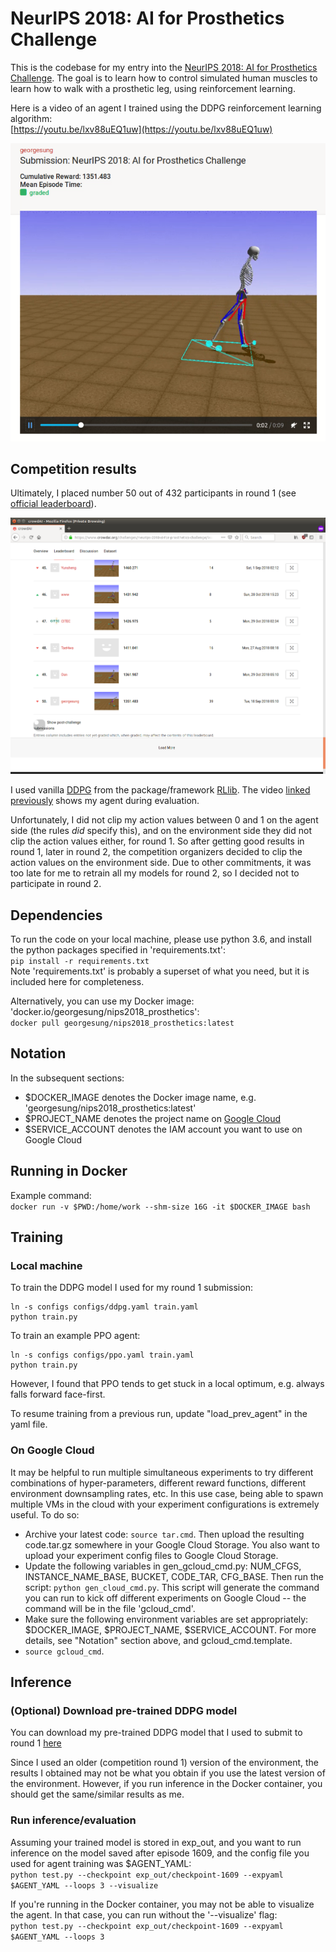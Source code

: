 # NeurIPS 2018: AI for Prosthetics Challenge

This is the codebase for my entry into the [NeurIPS 2018: AI for Prosthetics Challenge](https://www.crowdai.org/challenges/neurips-2018-ai-for-prosthetics-challenge). The goal is to learn how to control simulated human muscles to learn how to walk with a prosthetic leg, using reinforcement learning.

Here is a video of an agent I trained using the DDPG reinforcement learning algorithm:  
[https://youtu.be/lxv88uEQ1uw](https://youtu.be/lxv88uEQ1uw)

![video screenshot](screenshots/video_screenshot.png)

## Competition results
Ultimately, I placed number 50 out of 432 participants in round 1 (see [official leaderboard](https://www.crowdai.org/challenges/neurips-2018-ai-for-prosthetics-challenge/leaderboards?challenge_round_id=47)).

![leaderboard screenshot](screenshots/leaderboard_rd1.png)

I used vanilla [DDPG](https://arxiv.org/abs/1509.02971) from the package/framework [RLlib](https://ray.readthedocs.io/en/latest/rllib.html). The video [linked previously](https://youtu.be/lxv88uEQ1uw) shows my agent during evaluation.

Unfortunately, I did not clip my action values between 0 and 1 on the agent side (the rules *did* specify this), and on the environment side they did not clip the action values either, for round 1. So after getting good results in round 1, later in round 2, the competition organizers decided to clip the action values on the environment side. Due to other commitments, it was too late for me to retrain all my models for round 2, so I decided not to participate in round 2.

## Dependencies
To run the code on your local machine, please use python 3.6, and install the python packages specified in 'requirements.txt':  
`pip install -r requirements.txt`  
Note 'requirements.txt' is probably a superset of what you need, but it is included here for completeness.

Alternatively, you can use my Docker image: 'docker.io/georgesung/nips2018_prosthetics':  
`docker pull georgesung/nips2018_prosthetics:latest`

## Notation
In the subsequent sections:
* $DOCKER_IMAGE denotes the Docker image name, e.g. 'georgesung/nips2018_prosthetics:latest'
* $PROJECT_NAME denotes the project name on [Google Cloud](https://cloud.google.com/)
* $SERVICE_ACCOUNT denotes the IAM account you want to use on Google Cloud

## Running in Docker
Example command:  
`docker run -v $PWD:/home/work --shm-size 16G -it $DOCKER_IMAGE bash`

## Training
### Local machine
To train the DDPG model I used for my round 1 submission:
```
ln -s configs configs/ddpg.yaml train.yaml
python train.py
```

To train an example PPO agent:
```
ln -s configs configs/ppo.yaml train.yaml
python train.py
```
However, I found that PPO tends to get stuck in a local optimum, e.g. always falls forward face-first.

To resume training from a previous run, update "load_prev_agent" in the yaml file.

### On Google Cloud
It may be helpful to run multiple simultaneous experiments to try different combinations of hyper-parameters, different reward functions, different environment downsampling rates, etc. In this use case, being able to spawn multiple VMs in the cloud with your experiment configurations is extremely useful. To do so:

- Archive your latest code: `source tar.cmd`. Then upload the resulting code.tar.gz somewhere in your Google Cloud Storage. You also want to upload your experiment config files to Google Cloud Storage.
- Update the following variables in gen_gcloud_cmd.py: NUM_CFGS, INSTANCE_NAME_BASE, BUCKET, CODE_TAR, CFG_BASE. Then run the script: `python gen_cloud_cmd.py`. This script will generate the command you can run to kick off different experiments on Google Cloud -- the command will be in the file 'gcloud_cmd'.
- Make sure the following environment variables are set appropriately: $DOCKER_IMAGE, $PROJECT_NAME, $SERVICE_ACCOUNT. For more details, see "Notation" section above, and gcloud_cmd.template.
- `source gcloud_cmd`.


## Inference
### (Optional) Download pre-trained DDPG model
You can download my pre-trained DDPG model that I used to submit to round 1 [here](https://drive.google.com/open?id=1GUn8vF5bzX7OyB3UBu2sY5TZd-V90FbJ)

Since I used an older (competition round 1) version of the environment, the results I obtained may not be what you obtain if you use the latest version of the environment. However, if you run inference in the Docker container, you should get the same/similar results as me.

### Run inference/evaluation
Assuming your trained model is stored in exp_out, and you want to run inference on the model saved after episode 1609, and the config file you used for agent training was $AGENT_YAML:  
`python test.py --checkpoint exp_out/checkpoint-1609 --expyaml $AGENT_YAML --loops 3 --visualize`

If you're running in the Docker container, you may not be able to visualize the agent. In that case, you can run without the '--visualize' flag:  
`python test.py --checkpoint exp_out/checkpoint-1609 --expyaml $AGENT_YAML --loops 3`
